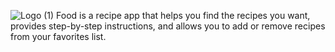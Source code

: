 ![Logo (1)](https://github.com/Rodinamomen/RecipeApp/assets/96385247/ddae438a-fd52-412f-b65b-0f734050f990)  Food is a recipe app that helps you find the recipes you want, provides step-by-step instructions, and allows you to add or remove recipes from your favorites list.

